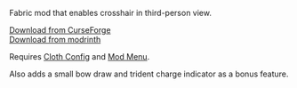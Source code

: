 Fabric mod that enables crosshair in third-person view.

[Download from CurseForge](https://www.curseforge.com/minecraft/mc-mods/third-person-crosshair-fabric/files/all)\
[Download from modrinth](https://modrinth.com/mod/third-person-crosshair/versions)

Requires [Cloth Config](https://modrinth.com/mod/cloth-config) and [Mod Menu](https://modrinth.com/mod/modmenu).

Also adds a small bow draw and trident charge indicator as a bonus feature.